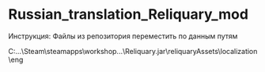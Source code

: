 # Russian_translation_Reliquary_mod
Инструкция:
Файлы из репозитория переместить по данным путям

C:\...\Steam\steamapps\workshop\...\Reliquary.jar\reliquaryAssets\localization\eng

